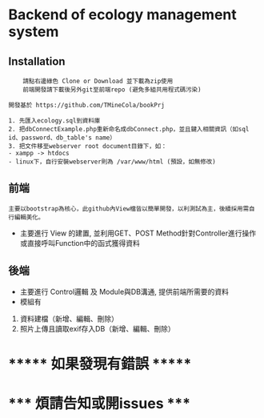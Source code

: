 # Backend of ecology management system

## Installation

```
    請點右邊綠色 Clone or Download 並下載為zip使用
    前端開發請下載後另外git至前端repo (避免多組共用程式碼污染)
```

```
開發基於 https://github.com/TMineCola/bookPrj
```

```
1. 先匯入ecology.sql到資料庫
2. 把dbConnectExample.php重新命名成dbConnect.php，並且鍵入相關資訊（如sql id、password、db_table's name）
3. 把文件移至webserver root document目錄下，如：
- xampp -> htdocs
- linux下，自行安裝webserver則為 /var/www/html (預設，如無修改)
```

## 前端
```
主要以bootstrap為核心，此github內View檔皆以簡單開發，以利測試為主，後續採用需自行編輯美化。
```
- 主要進行 View 的建置, 並利用GET、POST Method針對Controller進行操作或直接呼叫Function中的函式獲得資料


## 後端

- 主要進行 Control邏輯 及 Module與DB溝通, 提供前端所需要的資料
- 模組有
1. 資料建檔（新增、編輯、刪除）
2. 照片上傳且讀取exif存入DB（新增、編輯、刪除）

# ***** 如果發現有錯誤 *****
# *** 煩請告知或開issues ***